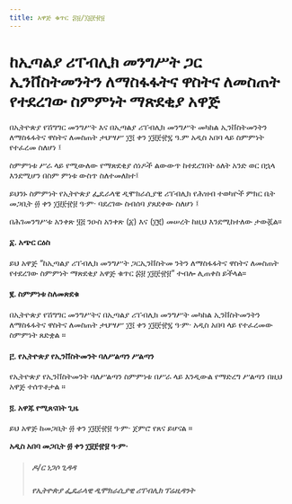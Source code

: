 ```yaml
---
title: አዋጅ ቁጥር ፷፱/፲፱፻፹፱
---
```


# ከኢጣልያ ሪፐብሊክ መንግሥት ጋር ኢንቨስትመንትን ለማስፋፋትና ዋስትና ለመስጠት የተደረገው ስምምነት ማጽደቂያ አዋጅ

በኢትዮጵያ የሽግግር መንግሥት እና በኢጣልያ ሪፐብሊክ መንግሥት መካከል ኢንቨስትመንትን ለማስፋፋትና ዋስትና ለመስጠት ታህሣሥ ፲፬ ቀን ፲፱፻፹፯ ዓ.ም አዲስ አበባ ላይ ስምምነት የተፈረመ ስለሆነ ፤

ስምምነቱ ሥራ ላይ የሚውለው የማጽደቂያ ሰነዶች ልውውጥ ከተደረገበት ዕለት አንድ ወር በኋላ እንደሚሆን በስም ምነቱ ውስጥ ስለተመለከተ፤

ይህንኑ ስምምነት የኢትዮጵያ ፌዴራላዊ ዲሞክራሲያዊ ሪፐብሊክ የሕዝብ ተወካዮች ምክር ቤት መጋቢት ፴ ቀን ፲፱፻፹፱ ዓ·ም· ባደረገው ስብሰባ ያጸደቀው ስለሆነ ፤

በሕገመንግሥቱ አንቀጽ ፶፭ ንዑስ አንቀጽ (፩) እና (፲፪) መሠረት ከዚህ እንደሚከተለው ታውጇል።

#### ፩. አጭር ርዕስ

ይህ አዋጅ “ከኢጣልያ ሪፐብሊክ መንግሥት ጋርኢንቨስትመ ንትን ለማስፋፋትና ዋስትና ለመስጠት የተደረገው ስምምነት ማጽደቂያ አዋጅ ቁጥር ፷፱ ፲፱፻፹፱” ተብሎ ሊጠቀስ ይችላል።

#### ፪. ስምምነቱ ስለመጽደቁ

በኢትዮጵያ የሽግግር መንግሥትና በኢጣልያ ሪፐብሊክ መንግሥት መካከል ኢንቨስትመንትን ለማስፋፋትና ዋስትና ለመስጠት ታህሣሥ ፲፬ ቀን ፲፱፻፹፯ ዓ·ም· አዲስ አበባ ላይ የተፈረመው ስምምነት ጸድቋል ።

#### ፫. የኢትዮጵያ የኢንቨስትመንት ባለሥልጣን ሥልጣን

የኢትዮጵያ የኢንቨስትመንት ባለሥልጣን ስምምነቱ በሥራ ላይ እንዲውል የማድረግ ሥልጣን በዚህ አዋጅ ተሰጥቶታል ።

#### ፬. አዋጁ የሚጸናበት ጊዜ

ይህ አዋጅ ከመጋቢት ፴ ቀን ፲፱፻፹፱ ዓ·ም· ጀምሮ የጸና ይሆናል ።

**አዲስ አበባ መጋቢት ፴ ቀን ፲፱፻፹፱ ዓ·ም·**

> ##### ዶ/ር ነጋሶ ጊዳዳ
>
> ##### የኢትዮጵያ ፌዴራላዊ ዲሞክራሲያዊ ሪፐብሊክ ፕሬዚዳንት